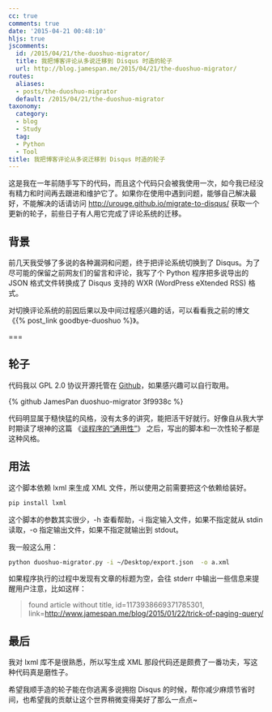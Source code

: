 ```yaml
---
cc: true
comments: true
date: '2015-04-21 00:48:10'
hljs: true
jscomments:
  id: /2015/04/21/the-duoshuo-migrator/
  title: 我把博客评论从多说迁移到 Disqus 时造的轮子
  url: http://blog.jamespan.me/2015/04/21/the-duoshuo-migrator/
routes:
  aliases:
  - posts/the-duoshuo-migrator
  default: /2015/04/21/the-duoshuo-migrator
taxonomy:
  category:
  - blog
  - Study
  tag:
  - Python
  - Tool
title: 我把博客评论从多说迁移到 Disqus 时造的轮子
---
```


这是我在一年前随手写下的代码，而且这个代码只会被我使用一次，如今我已经没有精力和时间再去跟进和维护它了。如果你在使用中遇到问题，能够自己解决最好，不能解决的话请访问 http://urouge.github.io/migrate-to-disqus/ 获取一个更新的轮子，前些日子有人用它完成了评论系统的迁移。

## 背景 ##

前几天我受够了多说的各种漏洞和问题，终于把评论系统切换到了 Disqus。为了尽可能的保留之前网友们的留言和评论，我写了个 Python 程序把多说导出的 JSON 格式文件转换成了 Disqus 支持的 WXR (WordPress eXtended RSS) 格式。

对切换评论系统的前因后果以及中间过程感兴趣的话，可以看看我之前的博文《{% post_link goodbye-duoshuo %}》。

===

## 轮子 ##

代码我以 GPL 2.0 协议开源托管在 [Github][2]，如果感兴趣可以自行取用。

{% github JamesPan duoshuo-migrator 3f9938c %}

代码明显属于糙快猛的风格，没有太多的讲究，能把活干好就行。好像自从我大学时期读了垠神的这篇 《[谈程序的“通用性”][1]》 之后，写出的脚本和一次性轮子都是这种风格。

## 用法 ##

这个脚本依赖 lxml 来生成 XML 文件，所以使用之前需要把这个依赖给装好。

```bash
pip install lxml
```

这个脚本的参数其实很少，-h 查看帮助，-i 指定输入文件，如果不指定就从 stdin 读取，-o 指定输出文件，如果不指定就输出到 stdout。

我一般这么用：

```bash
python duoshuo-migrator.py -i ~/Desktop/export.json  -o a.xml
```

如果程序执行的过程中发现有文章的标题为空，会往 stderr 中输出一些信息来提醒用户注意，比如这样：

> found article without title, id=1173938669371785301, link=http://www.jamespan.me/blog/2015/01/22/trick-of-paging-query/

## 最后 ##

我对 lxml 库不是很熟悉，所以写生成 XML 那段代码还是颇费了一番功夫，写这种代码真是磨性子。

希望我顺手造的轮子能在你逃离多说拥抱 Disqus 的时候，帮你减少麻烦节省时间，也希望我的贡献让这个世界稍微变得美好了那么一点点~


[1]: http://www.yinwang.org/blog-cn/2013/04/13/generality/
[2]: http://github.com/JamesPan/duoshuo-migrator
[3]: https://www.haomwei.com